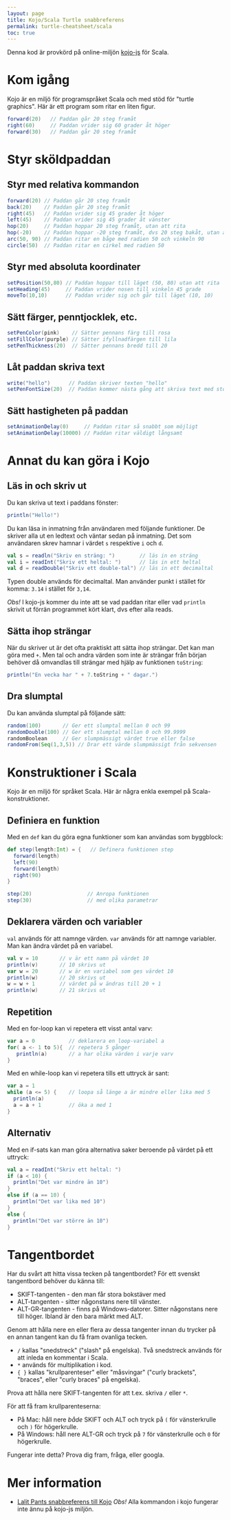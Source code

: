 ```yaml
---
layout: page
title: Kojo/Scala Turtle snabbreferens
permalink: turtle-cheatsheet/scala
toc: true
---
```


Denna kod är provkörd på online-miljön [kojo-js](http://kojojs.kogics.net) för Scala.

# Kom igång

Kojo är en miljö för programspråket Scala och med stöd för "turtle graphics". Här är ett program som ritar en liten figur.

```scala
forward(20)   // Paddan går 20 steg framåt
right(60)     // Paddan vrider sig 60 grader åt höger
forward(30)   // Paddan går 20 steg framåt
```

# Styr sköldpaddan

## Styr med relativa kommandon

```scala
forward(20) // Paddan går 20 steg framåt
back(20)    // Paddan går 20 steg framåt
right(45)   // Paddan vrider sig 45 grader åt höger
left(45)    // Paddan vrider sig 45 grader åt vänster
hop(20)     // Paddan hoppar 20 steg framåt, utan att rita
hop(-20)    // Paddan hoppar -20 steg framåt, dvs 20 steg bakåt, utan att rita
arc(50, 90) // Paddan ritar en båge med radien 50 och vinkeln 90
circle(50)  // Paddan ritar en cirkel med radien 50
```

## Styr med absoluta koordinater

```scala
setPosition(50,80) // Paddan hoppar till läget (50, 80) utan att rita
setHeading(45)     // Paddan vrider nosen till vinkeln 45 grade
moveTo(10,10)      // Paddan vrider sig och går till läget (10, 10)
```

## Sätt färger, penntjocklek, etc.

```scala
setPenColor(pink)    // Sätter pennans färg till rosa
setFillColor(purple) // Sätter ifyllnadfärgen till lila
setPenThickness(20)  // Sätter pennans bredd till 20
```

## Låt paddan skriva text

```scala
write("hello")      // Paddan skriver texten "hello"
setPenFontSize(20)  // Paddan kommer nästa gång att skriva text med storlek 20
```

## Sätt hastigheten på paddan
```scala
setAnimationDelay(0)     // Paddan ritar så snabbt som möjligt
setAnimationDelay(10000) // Paddan ritar väldigt långsamt
```

# Annat du kan göra i Kojo

## Läs in och skriv ut

Du kan skriva ut text i paddans fönster:

```scala
println("Hello!")
```

Du kan läsa in inmatning från användaren med följande funktioner. De skriver alla ut en ledtext och väntar sedan på inmatning. Det som användaren skrev hamnar i värdet `s` respektive `i` och `d`.

```scala
val s = readln("Skriv en sträng: ")        // läs in en sträng
val i = readInt("Skriv ett heltal: ")      // läs in ett heltal
val d = readDouble("Skriv ett double-tal") // läs in ett decimaltal
```

Typen double används för decimaltal. Man använder punkt i stället för komma: `3.14` i stället för `3,14`.


*Obs!* I kojo-js kommer du inte att se vad paddan ritar eller vad `println` skrivit ut förrän programmet kört klart, dvs efter alla reads.

## Sätta ihop strängar

När du skriver ut är det ofta praktiskt att sätta ihop strängar. Det kan man göra med `+`. Men tal och andra värden som inte är strängar från början behöver då omvandlas till strängar med hjälp av funktionen `toString`:

```scala
println("En vecka har " + 7.toString + " dagar.")
```

## Dra slumptal

Du kan använda slumptal på följande sätt:

```scala
random(100)       // Ger ett slumptal mellan 0 och 99
randomDouble(100) // Ger ett slumptal mellan 0 och 99.9999
randomBoolean     // Ger slumpmässigt värdet true eller false
randomFrom(Seq(1,3,5)) // Drar ett värde slumpmässigt från sekvensen
```

# Konstruktioner i Scala

Kojo är en miljö för språket Scala. Här är några enkla exempel på Scala-konstruktioner.

## Definiera en funktion

Med en `def` kan du göra egna funktioner som kan användas som byggblock:

```scala
def step(length:Int) = {   // Definera funktionen step
  forward(length)
  left(90)
  forward(length)
  right(90)
}

step(20)                  // Anropa funktionen
step(30)                  // med olika parametrar
```

## Deklarera värden och variabler

`val` används för att namnge värden. `var` används för att namnge variabler. Man kan ändra värdet på en variabel.

```scala
val v = 10       // v är ett namn på värdet 10
println(v)       // 10 skrivs ut
var w = 20       // w är en variabel som ges värdet 10
println(w)       // 20 skrivs ut
w = w + 1        // värdet på w ändras till 20 + 1
println(w)       // 21 skrivs ut
```

## Repetition

Med en for-loop kan vi repetera ett visst antal varv:

```scala
var a = 0           // deklarera en loop-variabel a
for( a <- 1 to 5){  // repetera 5 gånger
   println(a)       // a har olika värden i varje varv
}
```

Med en while-loop kan vi repetera tills ett uttryck är sant:

```scala
var a = 1
while (a <= 5) {    // loopa så länge a är mindre eller lika med 5
  println(a)
  a = a + 1         // öka a med 1
}
```

## Alternativ

Med en if-sats kan man göra alternativa saker beroende på värdet på ett uttryck:

```scala
val a = readInt("Skriv ett heltal: ")
if (a < 10) {
  println("Det var mindre än 10")
}
else if (a == 10) {
  println("Det var lika med 10")
}
else {
  println("Det var större än 10")
}
```

# Tangentbordet

Har du svårt att hitta vissa tecken på tangentbordet? För ett svenskt tangentbord behöver du känna till:

* SKIFT-tangenten - den man får stora bokstäver med
* ALT-tangenten - sitter någonstans nere till vänster.
* ALT-GR-tangenten - finns på Windows-datorer. Sitter någonstans nere till höger. Ibland är den bara märkt med ALT.

Genom att hålla nere en eller flera av dessa tangenter innan du trycker på en annan tangent kan du få fram ovanliga tecken.

* `/` kallas "snedstreck" ("slash" på engelska). Två snedstreck används för att inleda en kommentar i Scala.
* `*` används för multiplikation i kod.
* `{ }` kallas "krullparenteser" eller "måsvingar" ("curly brackets", "braces", eller "curly braces" på engelska).

Prova att hålla nere SKIFT-tangenten för att t.ex. skriva `/` eller `*`.

För att få fram krullparenteserna:
* På Mac: håll nere *både* SKIFT och ALT och tryck på `(` för vänsterkrulle och `)` för högerkrulle.
* På Windows: håll nere ALT-GR och tryck på `7` för vänsterkrulle och `0` för högerkrulle.

Fungerar inte detta? Prova dig fram, fråga, eller googla.


# Mer information

* [Lalit Pants snabbreferens till Kojo](https://bitbucket.org/lalit_pant/kojo/downloads/KojoQuickref-301014.pdf) *Obs!* Alla kommandon i kojo fungerar inte ännu på kojo-js miljön.
